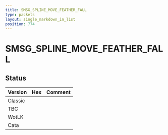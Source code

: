 ```yaml
---
title: SMSG_SPLINE_MOVE_FEATHER_FALL
type: packets
layout: single_markdown_in_list
position: 774
---
```


# SMSG_SPLINE_MOVE_FEATHER_FALL

## Status

Version | Hex | Comment
---------- | ---------- | ---------- 
Classic |  |  
TBC |  |  
WotLK |  |  
Cata |  |  
